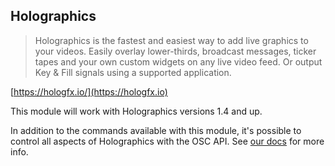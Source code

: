 ## Holographics

> Holographics is the fastest and easiest way to add live graphics to your videos. Easily overlay lower-thirds, broadcast messages, ticker tapes and your own custom widgets on any live video feed. Or output Key & Fill signals using a supported application.

[https://hologfx.io/](https://hologfx.io)

This module will work with Holographics versions 1.4 and up.

In addition to the commands available with this module, it's possible to control all aspects of Holographics with the OSC API. See [our docs](http://docs.hologfx.io/#osc-control) for more info.